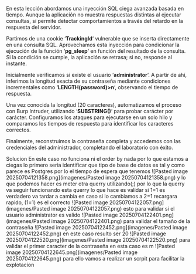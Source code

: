 En esta lección abordamos una inyección SQL ciega avanzada basada en tiempo. Aunque la aplicación no muestra respuestas distintas al ejecutar consultas, sí permite detectar comportamientos a través del retardo en la respuesta del servidor.

Partimos de una cookie ‘**TrackingId**‘ vulnerable que se inserta directamente en una consulta SQL. Aprovechamos esta inyección para condicionar la ejecución de la función ‘**pg_sleep**‘ en función del resultado de la consulta. Si la condición se cumple, la aplicación se retrasa; si no, responde al instante.

Inicialmente verificamos si existe el usuario ‘**administrator**‘. A partir de ahí, inferimos la longitud exacta de su contraseña mediante condiciones incrementales como ‘**LENGTH(password)>n**‘, observando el tiempo de respuesta.

Una vez conocida la longitud (20 caracteres), automatizamos el proceso con Burp Intruder, utilizando ‘**SUBSTRING()**‘ para probar carácter por carácter. Configuramos los ataques para ejecutarse en un solo hilo y comparamos los tiempos de respuesta para identificar los caracteres correctos.

Finalmente, reconstruimos la contraseña completa y accedemos con las credenciales del administrador, completando el laboratorio con éxito.

Solucion
En este caso no funciona ni el order by nada por lo que estamos a ciegas
lo primero seria identificar que tipo de base de datos es
tal y como parece es Postgres por lo el tiempo de espera que tenemos
![Pasted image 20250704121358.png](imagenes/Pasted image 20250704121358.png)
y lo que podemos hacer es meter otra querry utilizando(;) por lo que la querry va seguir funcionando esta querry lo que hace es validar si 1=1 es verdadero va tardar a cambia en caso si lo cambiamos a 2=1 recargara rapido, (1=1) es el correcto
![Pasted image 20250704122057.png](imagenes/Pasted image 20250704122057.png)
esto para validar si el usuario administrator es valido
![Pasted image 20250704122401.png](imagenes/Pasted image 20250704122401.png)
para validar el tamaño de la contraseña
![Pasted image 20250704122452.png](imagenes/Pasted image 20250704122452.png)
en este caso resulto ser 20
![Pasted image 20250704122520.png](imagenes/Pasted image 20250704122520.png)
para validar el primer caracter de la contraseña en esta caso es m
![Pasted image 20250704122645.png](imagenes/Pasted image 20250704122645.png)
para ello vamos a realizar un scrpit para facilitar la explotacion
